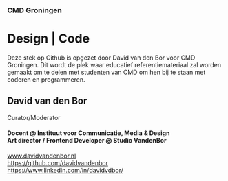 ### CMD Groningen
# Design | Code


Deze stek op Github is opgezet door David van den Bor voor CMD Groningen. 
Dit wordt de plek waar educatief referentiemateriaal zal worden gemaakt om te delen met studenten van CMD om hen bij te staan met coderen en programmeren.


## David van den Bor
Curator/Moderator

#### Docent @ Instituut voor Communicatie, Media & Design <br> Art director / Frontend Developer @ Studio VandenBor
www.davidvandenbor.nl <br>
https://github.com/davidvandenbor <br>
https://www.linkedin.com/in/davidvdbor/
